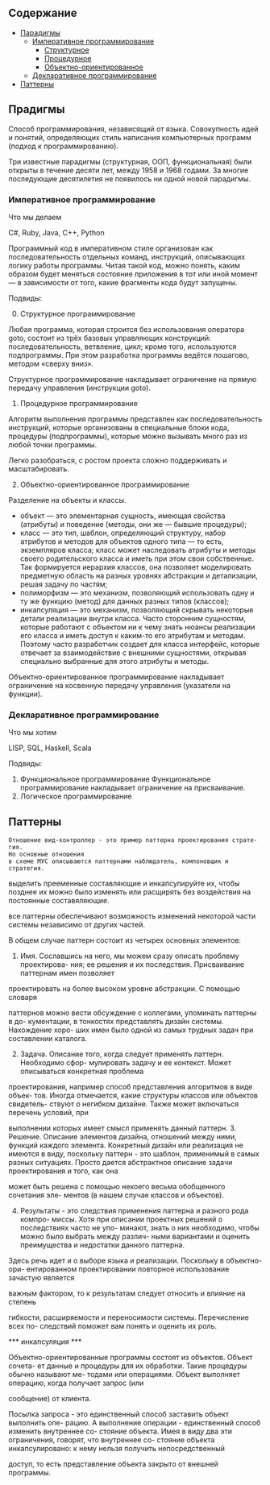 ## Содержание
* [Парадигмы](#Прадигмы)
  - [Императивное программирование](#Императивное)
    * [Структурное](#Структурное)
    * [Процедурное](#Процедурное)
    * [Объектно-ориентированное](#ооп)
  - [Декларативное программирование](#Декларативное)
* [Паттерны](#Паттерны)

## Прадигмы <a name="Прадигмы"></a>
Способ программирования, независящий от языка.
Совокупность идей и понятий, определяющих стиль написания компьютерных программ (подход к программированию).

Три известные парадигмы (структурная, ООП, функциональная) были открыты в течение десяти
лет, между 1958 и 1968 годами. За многие последующие десятилетия не появилось ни одной новой парадигмы.

### Императивное программирование <a name="Императивное"></a>

Что мы делаем

C#, Ruby, Java, C++, Python

Программный код в императивном стиле организован как последовательность отдельных команд, инструкций, описывающих логику работы программы. Читая такой код, можно понять, каким образом будет меняться состояние приложения в тот или иной момент — в зависимости от того, какие фрагменты кода будут запущены.

Подвиды:

0. Структурное программирование <a name="Структурное"></a>

Любая программа, которая строится без использования оператора goto, состоит из трёх базовых управляющих конструкций: последовательность, ветвление, цикл; кроме того, используются подпрограммы. При этом разработка программы ведётся пошагово, методом «сверху вниз».

Структурное программирование накладывает ограничение на прямую передачу управления (инструкции
goto).

1. Процедурное программирование <a name="Процедурное"></a>

Алгоритм выполнения программы представлен как последовательность инструкций, которые организованы в специальные блоки кода, процедуры (подпрограммы), которые можно вызывать много раз из любой точки программы.

Легко разобраться, с ростом проекта сложно поддерживать и масштабировать.

2. Объектно-ориентированное программирование <a name="ооп"></a>

Разделение на объекты и классы.

* объект — это элементарная сущность, имеющая свойства (атрибуты) и поведение (методы, они же — бывшие процедуры);
* класс — это тип, шаблон, определяющий структуру, набор атрибутов и методов для объектов одного типа — то есть, экземпляров класса;
класс может наследовать атрибуты и методы своего родительского класса и иметь при этом свои собственные. Так формируется иерархия классов, она позволяет моделировать предметную область на разных уровнях абстракции и детализации, решая задачу по частям;
* полиморфизм — это механизм, позволяющий использовать одну и ту же функцию (метод) для данных разных типов (классов);
* инкапсуляция — это механизм, позволяющий скрывать некоторые детали реализации внутри класса. Часто сторонним сущностям, которые работают с объектом ни к чему знать нюансы реализации его класса и иметь доступ к каким-то его атрибутам и методам. Поэтому часто разработчик создает для класса интерфейс, которые отвечает за взаимодействие с внешними сущностями, открывая специально выбранные для этого атрибуты и методы.

Объектно-ориентированное программирование накладывает ограничение на
косвенную передачу управления (указатели на функции).

### Декларативное программирование <a name="Декларативное"></a>

Что мы хотим

LISP, SQL, Haskell, Scala

Подвиды:

1. Функциональное программирование
Функциональное программирование накладывает ограничение на присваивание.
2. Логическое программирование


## Паттерны <a name="Паттерны"></a>

```
Отношение вид-контроллер - это пример паттерна проектирования страте-
гия.
Но основные отношения
в схеме МУС описываются паттернами наблюдатель, компоновщик и стратегия.
```

выделить прееменные составляющие и инкапсулируйте их, чтобы позднее их можно было изменять или расщирять без воздействия на постоянные составяляющие.

все паттерны обеспечивают возможность изменений некоторой части системы независимо от других частей.

В общем случае паттерн состоит из четырех основных элементов:

1. Имя. Сославшись на него, мы можем сразу описать проблему проектирова-
ния; ее решения и их последствия. Присваивание паттернам имен позволяет

проектировать на более высоком уровне абстракции. С помощью словаря

паттернов можно вести обсуждение с коллегами, упоминать паттерны в до-
кументации, в тонкостях представлять дизайн системы. Нахождение хоро-
ших имен было одной из самых трудных задач при составлении каталога.

2. Задача. Описание того, когда следует применять паттерн. Необходимо сфор-
мулировать задачу и ее контекст. Может описываться конкретная проблема

проектирования, например способ представления алгоритмов в виде объек-
тов. Иногда отмечается, какие структуры классов или объектов свидетель-
ствуют о негибком дизайне. Также может включаться перечень условий, при

выполнении которых имеет смысл применять данный паттерн.
3. Решение. Описание элементов дизайна, отношений между ними, функций
каждого элемента. Конкретный дизайн или реализация не имеются в виду,
поскольку паттерн - это шаблон, применимый в самых разных ситуациях.
Просто дается абстрактное описание задачи проектирования и того, как она

может быть решена с помощью некоего весьма обобщенного сочетания эле-
ментов (в нашем случае классов и объектов).

4. Результаты - это следствия применения паттерна и разного рода компро-
миссы. Хотя при описании проектных решений о последствиях часто не упо-
минают, знать о них необходимо, чтобы можно было выбрать между различ-
ными вариантами и оценить преимущества и недостатки данного паттерна.

Здесь речь идет и о выборе языка и реализации. Поскольку в объектно-ори-
ентированном проектировании повторное использование зачастую является

важным фактором, то к результатам следует относить и влияние на степень

гибкости, расширяемости и переносимости системы. Перечисление всех по-
следствий поможет вам понять и оценить их роль.

*** инкапсуляция ***

Объектно-ориентированные программы состоят из объектов. Объект сочета-
ет данные и процедуры для их обработки. Такие процедуры обычно называют ме-
тодами или операциями. Объект выполняет операцию, когда получает запрос (или

сообщение) от клиента.

Посылка запроса - это единственный способ заставить объект выполнить опе-
рацию. А выполнение операции - единственный способ изменить внутреннее со-
стояние объекта. Имея в виду два эти ограничения, говорят, что внутреннее со-
стояние объекта инкапсулировано: к нему нельзя получить непосредственный

доступ, то есть представление объекта закрыто от внешней программы.

